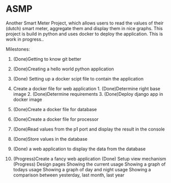 # ASMP
Another Smart Meter Project, which allows users to read the values of their (dutch) smart meter, aggregate them and display them in nice graphs. This project is build in python and uses docker to deploy the application. This is work in progress.. 

Milestones:

1. (Done)Getting to know git better
2. (Done)Creating a hello world python application
3. (Done) Setting up a docker scipt file to contain the application
  1. Create a docker file for web application 
    1. (Done)Determine right base image
    2. (Done)Determine requirements
    3. (Done)Deploy django app in docker image 
  2. (Done)Create a docker file for database
  3. (Done)Create a docker file for processor
  
4. (Done)Read values from the p1 port and display the result in the console
5. (Done)Store values in the database
6. (Done) a web application to display the data from the database
7. (Progress)Create a fancy web application
	(Done) Setup view mechanism
	(Progress) Design pages
	Showing the current usage
	Showing a graph of todays usage
    Showing a graph of day and night usage
	Showing a comparison between yesterday, last month, last year
  
